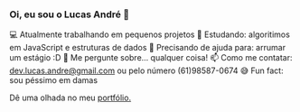 ### Oi, eu sou o Lucas André 👋

 💻 Atualmente trabalhando em pequenos projetos
 🌱 Estudando: algoritimos em JavaScript e estruturas de dados
 🤔 Precisando de ajuda para: arrumar um estágio :D
 💬 Me pergunte sobre... qualquer coisa!
 📫 Como me contatar: dev.lucas.andre@gmail.com ou pelo número (61)98587-0674
 😅 Fun fact: sou péssimo em damas

Dê uma olhada no meu [portfólio.](https://lucas-andre.github.io)
